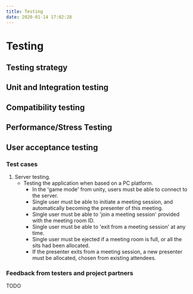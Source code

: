 ```yaml
---
title: Testing
date: 2020-01-14 17:02:28
---
```


# Testing

## Testing strategy

## Unit and Integration testing

## Compatibility testing

## Performance/Stress Testing

## User acceptance testing

### Test cases

1. Server testing.
    - Testing the application when based on a PC platform.
        - In the 'game mode' from unity, users must be able to connect to the server.
        - Single user must be able to initiate a meeting session, and automatically
          becoming the presenter of this meeting.
        - Single user must be able to 'join a meeting session' provided with the meeting
          room ID.
        - Single user must be able to 'exit from a meeting session' at any time.
        - Single user must be ejected if a meeting room is full, or all the sits had been
          allocated.
        - If the presenter exits from a meeting session, a new presenter must be allocated,
          chosen from existing attendees.

### Feedback from testers and project partners
TODO